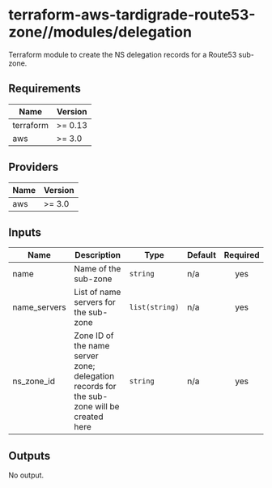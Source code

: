 # terraform-aws-tardigrade-route53-zone//modules/delegation

Terraform module to create the NS delegation records for a Route53 sub-zone.

<!-- BEGIN TFDOCS -->
## Requirements

| Name | Version |
|------|---------|
| terraform | >= 0.13 |
| aws | >= 3.0 |

## Providers

| Name | Version |
|------|---------|
| aws | >= 3.0 |

## Inputs

| Name | Description | Type | Default | Required |
|------|-------------|------|---------|:--------:|
| name | Name of the sub-zone | `string` | n/a | yes |
| name\_servers | List of name servers for the sub-zone | `list(string)` | n/a | yes |
| ns\_zone\_id | Zone ID of the name server zone; delegation records for the sub-zone will be created here | `string` | n/a | yes |

## Outputs

No output.

<!-- END TFDOCS -->
